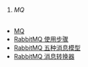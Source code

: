 1. ###### MQ
-  [MQ][mq]
-  [RabbitMQ 使用步骤][RabbitMQ1]
-  [RabbitMQ 五种消息模型][RabbitMQ2]
-  [RabbitMQ 消息转换器][RabbitMQ3]


[mq]: https://fgq233.github.io/md/java/mq
[RabbitMQ1]: https://fgq233.github.io/md/java/RabbitMQ1
[RabbitMQ2]: https://fgq233.github.io/md/java/RabbitMQ2
[RabbitMQ3]: https://fgq233.github.io/md/java/RabbitMQ3
 
 
